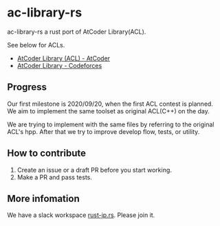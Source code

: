 # ac-library-rs

ac-library-rs a rust port of AtCoder Library(ACL).

See below for ACLs.

- [AtCoder Library (ACL) - AtCoder](https://atcoder.jp/posts/517)
- [AtCoder Library - Codeforces](https://codeforces.com/blog/entry/82400)

## Progress

Our first milestone is 2020/09/20, when the first ACL contest is planned.
We aim to implement the same toolset as original ACL(C++) on the day.

We are trying to implement with the same files by referring to the original ACL's hpp.
After that we try to improve develop flow, tests, or utility.

## How to contribute

1. Create an issue or a draft PR before you start working.
2. Make a PR and pass tests.

## More infomation

We have a slack workspace [rust-jp.rs](https://rust-jp.rs/). Please join it.
